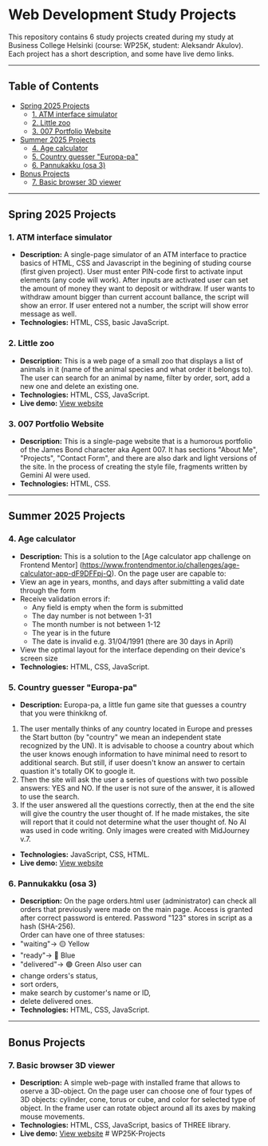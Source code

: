 # Web Development Study Projects

This repository contains 6 study projects created during my study at Business College Helsinki (course: WP25K, student: Aleksandr Akulov). Each project has a short description, and some have live demo links.

---

## Table of Contents
- [Spring 2025 Projects](#spring-2025-projects)
   - [1. ATM interface simulator](#1-atm-interface-simulator)
   - [2. Little zoo](#2-little-zoo)
   - [3. 007 Portfolio Website](#3-007-portfolio-website)
- [Summer 2025 Projects](#summer-2025-projects)
   - [4. Age calculator](#4-age-calculator)
   - [5. Country guesser "Europa-pa"](#5-country-guesser-europa-pa)
   - [6. Pannukakku (osa 3)](#6-pannukakku-osa-3)
- [Bonus Projects](#bonus-projects)
   - [7. Basic browser 3D viewer](#7-basic-browser-3d-viewer)

---

## Spring 2025 Projects

### 1. ATM interface simulator  
- **Description:** A single-page simulator of an ATM interface to practice basics of HTML, CSS and Javascript in the begining of studing course (first given project). 
User must enter PIN-code first to activate input elements (any code will work). After inputs are activated user can set the amount of money they want to deposit or withdraw. If user wants to withdraw amount bigger than current account ballance, the script will show an error. If user entered not a number, the script will show error message as well.
- **Technologies:** HTML, CSS, basic JavaScript.  

### 2. Little zoo  
- **Description:** This is a web page of a small zoo that displays a list of animals in it (name of the animal species and what order it belongs to). The user can search for an animal by name, filter by order, sort, add a new one and delete an existing one.  
- **Technologies:** HTML, CSS, JavaScript.  
- **Live demo:** [View website](https://pikku-elaintarha.web.app/)  

### 3. 007 Portfolio Website  
- **Description:** This is a single-page website that is a humorous portfolio of the James Bond character aka Agent 007. It has sections "About Me", "Projects", "Contact Form", and there are also dark and light versions of the site. 
In the process of creating the style file, fragments written by Gemini AI were used.
- **Technologies:** HTML, CSS.  

---

## Summer 2025 Projects

### 4. Age calculator  
- **Description:** This is a solution to the [Age calculator app challenge on Frontend Mentor]
(https://www.frontendmentor.io/challenges/age-calculator-app-dF9DFFpj-Q). 
On the page user are capable to:
- View an age in years, months, and days after submitting a valid date through the form
- Receive validation errors if:
  - Any field is empty when the form is submitted
  - The day number is not between 1-31
  - The month number is not between 1-12
  - The year is in the future
  - The date is invalid e.g. 31/04/1991 (there are 30 days in April)
- View the optimal layout for the interface depending on their device's screen size 
- **Technologies:** HTML, CSS, JavaScript.  

### 5. Country guesser "Europa-pa"  
- **Description:** Europa-pa, a little fun game site that guesses a country that you were thinkikng of.
1. The user mentally thinks of any country located in Europe and presses the Start button (by "country" we mean an independent state recognized by the UN).
It is advisable to choose a country about which the user knows enough information to have minimal need to resort to additional search. But still, if user doesn't know an answer to certain quastion it's totally OK to google it. 
2. Then the site will ask the user a series of questions with two possible answers: YES and NO. If the user is not sure of the answer,  it is allowed to use the search.
3. If the user answered all the questions correctly, then at the end the site will give the country the user thought of. If he made mistakes, the site will report that it could not determine what the user thought of.
No AI was used in code writing. Only images were created with MidJourney v.7.  
- **Technologies:** JavaScript, CSS, HTML.  
- **Live demo:** [View website](https://europa-pa.web.app)  

### 6. Pannukakku (osa 3)  
- **Description:** On the page orders.html user (administrator) can check all orders that previously were made on the main page. 
Access is granted after correct password is entered. Password "123" stores in script as a hash (SHA-256).  
Order can have one of three statuses: 
- "waiting"→ 🟡 Yellow
- "ready"→ 🔵 Blue
- "delivered"→ 🟢 Green
Also user can
- change orders's status,
- sort orders, 
- make search by customer's name or ID, 
- delete delivered ones. 
- **Technologies:** HTML, CSS, JavaScript.  

---

## Bonus Projects

### 7. Basic browser 3D viewer  
- **Description:** A simple web-page with installed frame that allows to oserve a 3D-object.
On the page user can choose one of four types of 3D objects: cylinder, cone, torus or cube, and color for selected type of object. In the frame user can rotate object around all its axes by making mouse movements. 
- **Technologies:** HTML, CSS, JavaScript, basics of THREE library.  
- **Live demo:** [View website](https://aku-3d-first-frame.web.app/)  # WP25K-Projects
